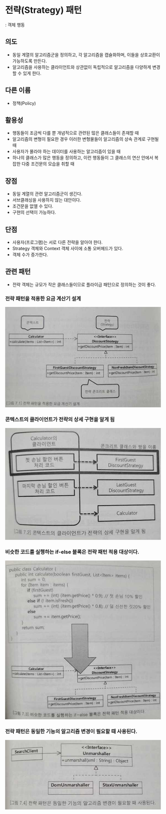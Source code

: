 # 전략(Strategy) 패턴
: 객체 행동

## 의도
- 동일 계열의 알고리즘군을 정의하고, 각 알고리즘을 캡슐화하며, 이들을 상호교환이 가능하도록 만든다.
- 알고리즘을 사용하는 클라이언트와 상관없이 독립적으로 알고리즘을 다양하게 변경할 수 있게 한다.

## 다른 이름
- 정책(Policy)

## 활용성
- 행동들이 조금씩 다를 뿐 개념적으로 관련된 많은 클래스들이 존재할 때
- 알고리즘의 변형이 필요한 경우 이러한 변형물들이 알고리즘의 상속 관계로 구현될 때
- 사용자가 몰라야 하는 데이터를 사용하는 알고리즘이 있을 때
- 하나의 클래스가 많은 행동을 정의하고, 이런 행동들이 그 클래스의 연산 안에서 복잡한 다중 조건문의 모습을 취할 때

## 장점
- 동일 계열의 관련 알고리즘군이 생긴다.
- 서브클래싱을 사용하지 않는 대안이다.
- 조건문을 없앨 수 있다.
- 구현의 선택이 가능하다.

## 단점
- 사용자(프로그램)는 서로 다른 전략을 알아야 한다.
- Strategy 객체와 Context 객체 사이에 소통 오버헤드가 있다.
- 객체 수가 증가한다.

## 관련 패턴
- 전략 객체는 규모가 작은 클래스들이므로 플라이급 패턴으로 정의하는 것이 좋다.

### 전략 패턴을 적용한 요금 계산기 설계
![](resources/strategy/img1.jpg)

### 콘텍스트의 클라이언트가 전략의 상세 구현을 알게 됨
![](resources/strategy/img2.jpg)

### 비슷한 코드를 실행하는 if-else 블록은 전략 패턴 적용 대상이다.
![](resources/strategy/img3.jpg)

### 전략 패턴은 동일한 기능의 알고리즘 변경이 필요할 때 사용된다.
![](resources/strategy/img4.jpg)
